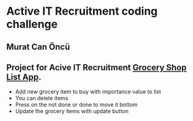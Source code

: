 # Active IT Recruitment coding challenge

## Murat Can Öncü

## Project for Acive IT Recruitment [Grocery Shop List App](https://muratcanoncu.github.io/ActiveITfrontend/#/).


* Add new grocery item to buy with importance value to list
* You can delete items 
* Press on the not done or done to move it bottom
* Update the grocery items with update button
